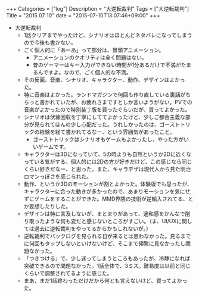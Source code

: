 +++
Categories = ["log"]
Description = "大逆転裁判"
Tags = ["大逆転裁判"]
Title = "2015 07 10"
date = "2015-07-10T13:07:46+09:00"
+++

* 大逆転裁判
	* 1話クリアまでやったけど、シナリオはほとんどネタバレになってしまうので今後も書かない。
	* ごく個人的に「あーあ」って部分は、冒頭アニメーション。
		* アニメーションのクオリティは全く問題はない。
		* 昔のゲーマーはキー入力ができない時間が1分あるだけで不満がたまるんですよ。なので、ごく個人的な不満。
	* その反面、音楽、シナリオ、キャラクター、動作、デザインはよかった。
	* 特に音楽はよかった。ランドマガジンで何回も作り直している裏話がちらっと書かれていたが、お疲れさまですとしか言いようがない。PVでの音楽がよかったので特別装丁版を買ったぐらいだが、買ってよかった。
	* シナリオは伏線回収を丁寧にしててよかったけど、少しご都合主義な部分が見られてほんの少し心配だった。うれしかったのは、ゴーストトリックの経験を経て書かれてるなー、という雰囲気があったこと。
		* ゴーストトリックはシナリオもゲームもよかったし、やった方がいいゲームです。
	* キャラクターは3Dになっていて、5の時よりも自然というか2Dに近くなっている気がする。個人的には2Dの方が好きだけど、この感じなら同じくらい好きだなー、と思った。また、キャラデザは現代人から見た明治ロマンっぽさを感じられた。
	* 動作、というか3Dのモーションが割とよかった。体験版でも思ったが、キャラクターに合った動きが多かったので、あまりモーションを気にせずにゲームをすることができた。MMD界隈の技術が逆輸入されてる、とか妄想したりした。
	* デザインは特に言及しないが、まとまりがあって、違和感をかんなで削り取ったような何も変だと感じないところがすごい。（ま、UI/UXに関しては過去に逆転裁判をやってるからかもしれないが。）
	* 逆転裁判でバックログを見られる日が来るとは思わなかった。見るまでに何回もタップしないといけないけど、そこまで頻繁に見なかったし問題なかった。
	* 「つきつける」で、少し迷ってしまうところもあったが、冷静になれば突破できるので問題なかった。1話全体で、3ミス。難易度は以前と同じくらいで調整されてるように感じた。
	* まあ、まだ1話終わっただけだから何とも言えないけど、買ってよかった。